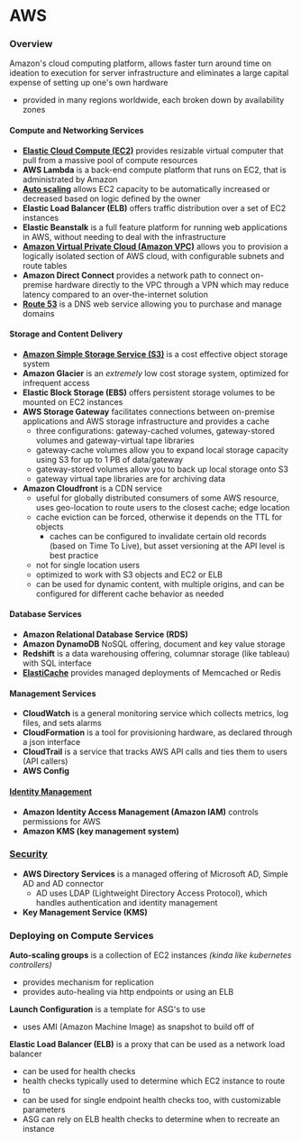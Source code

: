 # AWS

### Overview
Amazon's cloud computing platform, allows faster turn around time on ideation to execution for server infrastructure and eliminates a large capital expense of setting up one's own hardware
- provided in many regions worldwide, each broken down by availability zones

#### Compute and Networking Services
- [**Elastic Cloud Compute (EC2)**](./EC2.md) provides resizable virtual computer that pull from a massive pool of compute resources
- **AWS Lambda** is a back-end compute platform that runs on EC2, that is administrated by Amazon
- [**Auto scaling**](./Scaling%20Up.md) allows EC2 capacity to be automatically increased or decreased based on logic defined by the owner
- **Elastic Load Balancer (ELB)** offers traffic distribution over a set of EC2 instances
- **Elastic Beanstalk** is a full feature platform for running web applications in AWS, without needing to deal with the infrastructure
- [**Amazon Virtual Private Cloud (Amazon VPC)**](./VPC.md) allows you to provision a logically isolated section of AWS cloud, with configurable subnets and route tables
- **Amazon Direct Connect** provides a network path to connect on-premise hardware directly to the VPC through a VPN which may reduce latency compared to an over-the-internet solution
- [**Route 53**](./Route%2053.md) is a DNS web service allowing you to purchase and manage domains

#### Storage and Content Delivery
- [**Amazon Simple Storage Service (S3)**](./S3.md) is a cost effective object storage system
- **Amazon Glacier** is an *extremely* low cost storage system, optimized for infrequent access
- **Elastic Block Storage (EBS)** offers persistent storage volumes to be mounted on EC2 instances
- **AWS Storage Gateway** facilitates connections between on-premise applications and AWS storage infrastructure and provides a cache
  - three configurations: gateway-cached volumes, gateway-stored volumes and gateway-virtual tape libraries
  - gateway-cache volumes allow you to expand local storage capacity using S3 for up to 1 PB of data/gateway
  - gateway-stored volumes allow you to back up local storage onto S3
  - gateway virtual tape libraries are for archiving data
- **Amazon Cloudfront** is a CDN service
  - useful for globally distributed consumers of some AWS resource, uses geo-location to route users to the closest cache; edge location
  - cache eviction can be forced, otherwise it depends on the TTL for objects
    - caches can be configured to invalidate certain old records (based on Time To Live), but asset versioning at the API level is best practice
  - not for single location users
  - optimized to work with S3 objects and EC2 or ELB
  - can be used for dynamic content, with multiple origins, and can be configured for different cache behavior as needed
#### Database Services
- **Amazon Relational Database Service (RDS)**
- **Amazon DynamoDB** NoSQL offering, document and key value storage
- **Redshift** is a data warehousing offering, columnar storage (like tableau) with SQL interface
- [**ElastiCache**](./ElastiCache.md) provides managed deployments of Memcached or Redis

#### Management Services
- **CloudWatch** is a general monitoring service which collects metrics, log files, and sets alarms
- **CloudFormation** is a tool for provisioning hardware, as declared through a json interface
- **CloudTrail** is a service that tracks AWS API calls and ties them to users (API callers)
- **AWS Config**

#### [Identity Management](./IAM.md)
- **Amazon Identity Access Management (Amazon IAM)** controls permissions for AWS
- **Amazon KMS (key management system)**

### [Security](./Security.md)
- **AWS Directory Services** is a managed offering of Microsoft AD, Simple AD and AD connector
  - AD uses LDAP (Lightweight Directory Access Protocol), which handles authentication and identity management
- **Key Management Service (KMS)**

### Deploying on Compute Services
**Auto-scaling groups** is a collection of EC2 instances *(kinda like kubernetes controllers)*
- provides mechanism for replication
- provides auto-healing via http endpoints or using an ELB

**Launch Configuration** is a template for ASG's to use
- uses AMI (Amazon Machine Image) as snapshot to build off of

**Elastic Load Balancer (ELB)** is a proxy that can be used as a network load balancer
- can be used for health checks
- health checks typically used to determine which EC2 instance to route to
- can be used for single endpoint health checks too, with customizable parameters
- ASG can rely on ELB health checks to determine when to recreate an instance
